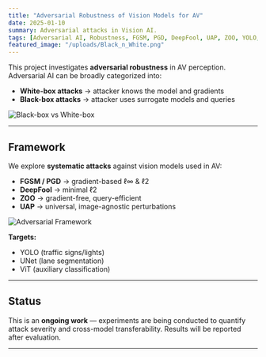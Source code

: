 ```yaml
---
title: "Adversarial Robustness of Vision Models for AV"
date: 2025-01-10
summary: Adversarial attacks in Vision AI.
tags: [Adversarial AI, Robustness, FGSM, PGD, DeepFool, UAP, ZOO, YOLO, UNet, ViT]
featured_image: "/uploads/Black_n_White.png"
---
```


This project investigates **adversarial robustness** in AV perception.  
Adversarial AI can be broadly categorized into:

- **White-box attacks** → attacker knows the model and gradients  
- **Black-box attacks** → attacker uses surrogate models and queries  

![Black-box vs White-box](/uploads/BW.png)

---

## Framework
We explore **systematic attacks** against vision models used in AV:

- **FGSM / PGD** → gradient-based ℓ∞ & ℓ2  
- **DeepFool** → minimal ℓ2  
- **ZOO** → gradient-free, query-efficient  
- **UAP** → universal, image-agnostic perturbations  

![Adversarial Framework](/uploads/Black_n_White.png)

**Targets:**  
- YOLO (traffic signs/lights)  
- UNet (lane segmentation)  
- ViT (auxiliary classification)  

---

## Status
This is an **ongoing work** — experiments are being conducted to quantify attack severity and cross-model transferability. Results will be reported after evaluation.

---
